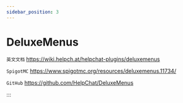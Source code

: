 ```yaml
---
sidebar_position: 3
---
```


# DeluxeMenus

`英文文档` https://wiki.helpch.at/helpchat-plugins/deluxemenus

`SpigotMC` https://www.spigotmc.org/resources/deluxemenus.11734/

`GitHub` https://github.com/HelpChat/DeluxeMenus

:::
